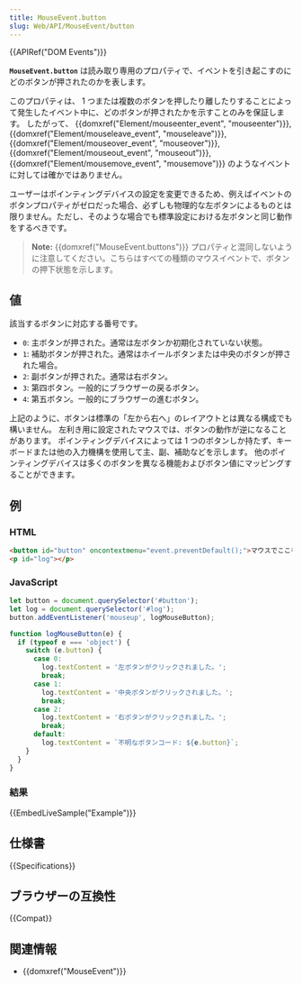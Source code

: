 ```yaml
---
title: MouseEvent.button
slug: Web/API/MouseEvent/button
---
```


{{APIRef("DOM Events")}}

**`MouseEvent.button`** は読み取り専用のプロパティで、イベントを引き起こすのにどのボタンが押されたのかを表します。

このプロパティは、 1 つまたは複数のボタンを押したり離したりすることによって発生したイベント中に、どのボタンが押されたかを示すことのみを保証します。
したがって、 {{domxref("Element/mouseenter_event", "mouseenter")}}, {{domxref("Element/mouseleave_event", "mouseleave")}}, {{domxref("Element/mouseover_event", "mouseover")}}, {{domxref("Element/mouseout_event", "mouseout")}}, {{domxref("Element/mousemove_event", "mousemove")}} のようなイベントに対しては確かではありません。

ユーザーはポインティングデバイスの設定を変更できるため、例えばイベントのボタンプロパティがゼロだった場合、必ずしも物理的な左ボタンによるものとは限りません。ただし、そのような場合でも標準設定における左ボタンと同じ動作をするべきです。

> **Note:** {{domxref("MouseEvent.buttons")}} プロパティと混同しないように注意してください。こちらはすべての種類のマウスイベントで、ボタンの押下状態を示します。

## 値

該当するボタンに対応する番号です。

- `0`: 主ボタンが押された。通常は左ボタンか初期化されていない状態。
- `1`: 補助ボタンが押された。通常はホイールボタンまたは中央のボタンが押された場合。
- `2`: 副ボタンが押された。通常は右ボタン。
- `3`: 第四ボタン。一般的にブラウザーの戻るボタン。
- `4`: 第五ボタン。一般的にブラウザーの進むボタン。

上記のように、ボタンは標準の「左から右へ」のレイアウトとは異なる構成でも構いません。
左利き用に設定されたマウスでは、ボタンの動作が逆になることがあります。
ポインティングデバイスによっては 1 つのボタンしか持たず、キーボードまたは他の入力機構を使用して主、副、補助などを示します。
他のポインティングデバイスは多くのボタンを異なる機能およびボタン値にマッピングすることができます。

## 例

### HTML

```html
<button id="button" oncontextmenu="event.preventDefault();">マウスでここをクリックしてください...</button>
<p id="log"></p>
```

### JavaScript

```js
let button = document.querySelector('#button');
let log = document.querySelector('#log');
button.addEventListener('mouseup', logMouseButton);

function logMouseButton(e) {
  if (typeof e === 'object') {
    switch (e.button) {
      case 0:
        log.textContent = '左ボタンがクリックされました。';
        break;
      case 1:
        log.textContent = '中央ボタンがクリックされました。';
        break;
      case 2:
        log.textContent = '右ボタンがクリックされました。';
        break;
      default:
        log.textContent = `不明なボタンコード: ${e.button}`;
    }
  }
}
```

### 結果

{{EmbedLiveSample("Example")}}

## 仕様書

{{Specifications}}

## ブラウザーの互換性

{{Compat}}

## 関連情報

- {{domxref("MouseEvent")}}
